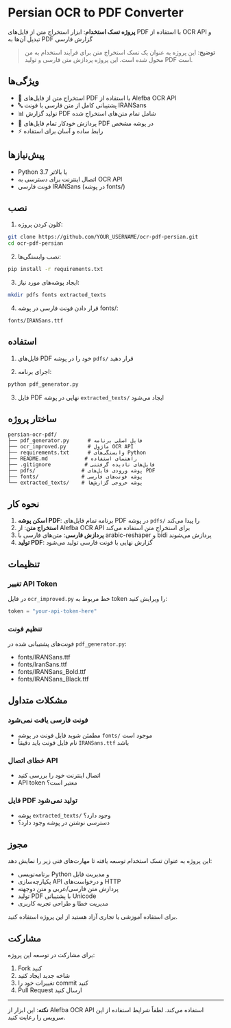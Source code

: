 # Persian OCR to PDF Converter

**پروژه تسک استخدام**: ابزار استخراج متن از فایل‌های PDF با استفاده از OCR API و تبدیل آن‌ها به PDF گزارش فارسی

> **توضیح**: این پروژه به عنوان یک تسک استخراج متن برای فرآیند استخدام به من محول شده است. این پروژه پردازش متن فارسی و تولید PDF است.

## ویژگی‌ها

- 📄 استخراج متن از فایل‌های PDF با استفاده از Alefba OCR API
- 🔤 پشتیبانی کامل از متن فارسی با فونت IRANSans
- 📊 تولید گزارش PDF شامل تمام متن‌های استخراج شده
- 🎯 پردازش خودکار تمام فایل‌های PDF در پوشه مشخص
- ⚡ رابط ساده و آسان برای استفاده

## پیش‌نیازها

- Python 3.7 یا بالاتر
- اتصال اینترنت برای دسترسی به OCR API
- فونت فارسی IRANSans (در پوشه fonts/)

## نصب

1. کلون کردن پروژه:
```bash
git clone https://github.com/YOUR_USERNAME/ocr-pdf-persian.git
cd ocr-pdf-persian
```

2. نصب وابستگی‌ها:
```bash
pip install -r requirements.txt
```

3. ایجاد پوشه‌های مورد نیاز:
```bash
mkdir pdfs fonts extracted_texts
```

4. قرار دادن فونت فارسی در پوشه fonts/:
```
fonts/IRANSans.ttf
```

## استفاده

1. فایل‌های PDF خود را در پوشه `pdfs/` قرار دهید

2. اجرای برنامه:
```bash
python pdf_generator.py
```

3. فایل PDF نهایی در پوشه `extracted_texts/` ایجاد می‌شود

## ساختار پروژه

```
persian-ocr-pdf/
├── pdf_generator.py      # فایل اصلی برنامه
├── ocr_improved.py       # ماژول OCR API
├── requirements.txt      # وابستگی‌های Python
├── README.md            # راهنمای استفاده
├── .gitignore           # فایل‌های نادیده گرفتنی
├── pdfs/               # پوشه ورودی فایل‌های PDF
├── fonts/              # پوشه فونت‌های فارسی
└── extracted_texts/    # پوشه خروجی گزارش‌ها
```

## نحوه کار

1. **اسکن پوشه PDF**: برنامه تمام فایل‌های PDF در پوشه `pdfs/` را پیدا می‌کند
2. **استخراج متن**: از Alefba OCR API برای استخراج متن استفاده می‌کند
3. **پردازش فارسی**: متن‌های فارسی با arabic-reshaper و bidi پردازش می‌شوند
4. **تولید PDF**: گزارش نهایی با فونت فارسی تولید می‌شود

## تنظیمات

### تغییر API Token
در فایل `ocr_improved.py` خط مربوط به token را ویرایش کنید:
```python
token = "your-api-token-here"
```

### تنظیم فونت
فونت‌های پشتیبانی شده در `pdf_generator.py`:
- fonts/IRANSans.ttf
- fonts/IranSans.ttf
- fonts/IRANSans_Bold.ttf
- fonts/IRANSans_Black.ttf

## مشکلات متداول

### فونت فارسی یافت نمی‌شود
- مطمئن شوید فایل فونت در پوشه `fonts/` موجود است
- نام فایل فونت باید دقیقاً `IRANSans.ttf` باشد

### خطای اتصال API
- اتصال اینترنت خود را بررسی کنید
- API token معتبر است؟

### فایل PDF تولید نمی‌شود
- پوشه `extracted_texts/` وجود دارد؟
- دسترسی نوشتن در پوشه وجود دارد؟

## مجوز

این پروژه به عنوان تسک استخدام توسعه یافته تا مهارت‌های فنی زیر را نمایش دهد:
- برنامه‌نویسی Python و مدیریت فایل
- یکپارچه‌سازی API و درخواست‌های HTTP  
- پردازش متن فارسی/عربی و متن دوجهته
- تولید PDF با پشتیبانی Unicode
- مدیریت خطا و طراحی تجربه کاربری

برای استفاده آموزشی یا تجاری آزاد هستید از این پروژه استفاده کنید.

## مشارکت

برای مشارکت در توسعه این پروژه:
1. Fork کنید
2. شاخه جدید ایجاد کنید
3. تغییرات خود را commit کنید
4. Pull Request ارسال کنید

---

**نکته**: این ابزار از Alefba OCR API استفاده می‌کند. لطفاً شرایط استفاده از این سرویس را رعایت کنید.
